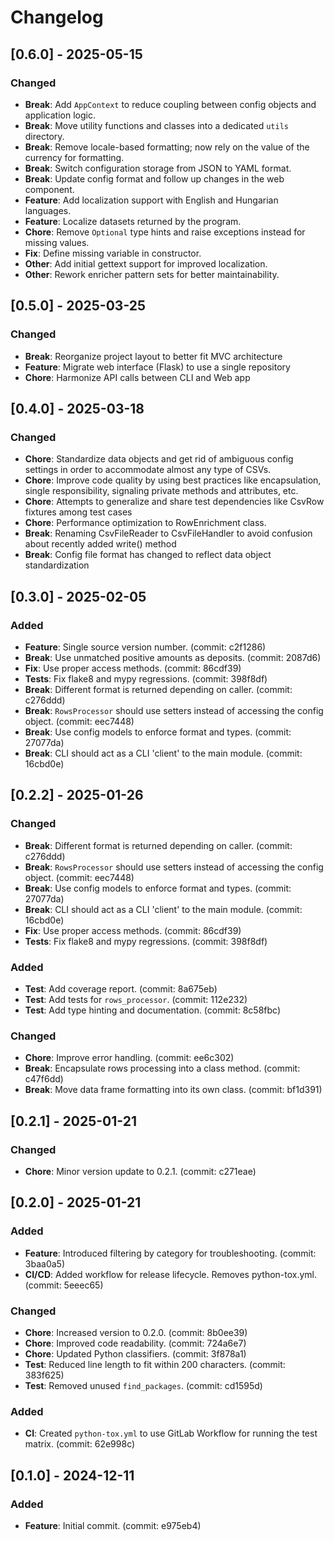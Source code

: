 # Changelog

## [0.6.0] - 2025-05-15
### Changed
- **Break**: Add `AppContext` to reduce coupling between config objects and application logic.
- **Break**: Move utility functions and classes into a dedicated `utils` directory.
- **Break**: Remove locale-based formatting; now rely on the value of the currency for formatting.
- **Break**: Switch configuration storage from JSON to YAML format.
- **Break**: Update config format and follow up changes in the web component.
- **Feature**: Add localization support with English and Hungarian languages.
- **Feature**: Localize datasets returned by the program.
- **Chore**: Remove `Optional` type hints and raise exceptions instead for missing values.
- **Fix**: Define missing variable in constructor.
- **Other**: Add initial gettext support for improved localization.
- **Other**: Rework enricher pattern sets for better maintainability.

## [0.5.0] - 2025-03-25
### Changed
- **Break**: Reorganize project layout to better fit MVC architecture
- **Feature**: Migrate web interface (Flask) to use a single repository
- **Chore**: Harmonize API calls between CLI and Web app

## [0.4.0] - 2025-03-18
### Changed
- **Chore**: Standardize data objects and get rid of ambiguous config settings in order to accommodate almost any type of CSVs.
- **Chore**: Improve code quality by using best practices like encapsulation, single responsibility, signaling private methods and attributes, etc.
- **Chore**: Attempts to generalize and share test dependencies like CsvRow fixtures among test cases
- **Chore**: Performance optimization to RowEnrichment class.
- **Break**: Renaming CsvFileReader to CsvFileHandler to avoid confusion about recently added write() method
- **Break**: Config file format has changed to reflect data object standardization

## [0.3.0] - 2025-02-05
### Added
- **Feature**: Single source version number. (commit: c2f1286)
- **Break**: Use unmatched positive amounts as deposits. (commit: 2087d6)
- **Fix**: Use proper access methods. (commit: 86cdf39)
- **Tests**: Fix flake8 and mypy regressions. (commit: 398f8df)
- **Break**: Different format is returned depending on caller. (commit: c276ddd)
- **Break**: `RowsProcessor` should use setters instead of accessing the config object. (commit: eec7448)
- **Break**: Use config models to enforce format and types. (commit: 27077da)
- **Break**: CLI should act as a CLI 'client' to the main module. (commit: 16cbd0e)

## [0.2.2] - 2025-01-26
### Changed
- **Break**: Different format is returned depending on caller. (commit: c276ddd)
- **Break**: `RowsProcessor` should use setters instead of accessing the config object. (commit: eec7448)
- **Break**: Use config models to enforce format and types. (commit: 27077da)
- **Break**: CLI should act as a CLI 'client' to the main module. (commit: 16cbd0e)
- **Fix**: Use proper access methods. (commit: 86cdf39)
- **Tests**: Fix flake8 and mypy regressions. (commit: 398f8df)

### Added
- **Test**: Add coverage report. (commit: 8a675eb)
- **Test**: Add tests for `rows_processor`. (commit: 112e232)
- **Test**: Add type hinting and documentation. (commit: 8c58fbc)

### Changed
- **Chore**: Improve error handling. (commit: ee6c302)
- **Break**: Encapsulate rows processing into a class method. (commit: c47f6dd)
- **Break**: Move data frame formatting into its own class. (commit: bf1d391)

## [0.2.1] - 2025-01-21
### Changed
- **Chore**: Minor version update to 0.2.1. (commit: c271eae)

## [0.2.0] - 2025-01-21
### Added
- **Feature**: Introduced filtering by category for troubleshooting. (commit: 3baa0a5)
- **CI/CD**: Added workflow for release lifecycle. Removes python-tox.yml. (commit: 5eeec65)

### Changed
- **Chore**: Increased version to 0.2.0. (commit: 8b0ee39)
- **Chore**: Improved code readability. (commit: 724a6e7)
- **Chore**: Updated Python classifiers. (commit: 3f878a1)
- **Test**: Reduced line length to fit within 200 characters. (commit: 383f625)
- **Test**: Removed unused `find_packages`. (commit: cd1595d)

### Added
- **CI**: Created `python-tox.yml` to use GitLab Workflow for running the test matrix. (commit: 62e998c)

## [0.1.0] - 2024-12-11
### Added
- **Feature**: Initial commit. (commit: e975eb4)